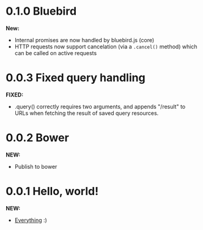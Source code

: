 <a name="0.1.0"></a>
# 0.1.0 Bluebird

**New:**
* Internal promises are now handled by bluebird.js (core)
* HTTP requests now support cancelation (via a `.cancel()` method) which can be called on active requests


<a name="0.0.3"></a>
# 0.0.3 Fixed query handling

**FIXED:**
* <client>.query() correctly requires two arguments, and appends "/result" to URLs when fetching the result of saved query resources.


<a name="0.0.2"></a>
# 0.0.2 Bower

**NEW:**
* Publish to bower


<a name="0.0.1"></a>
# 0.0.1 Hello, world!

**NEW:**
* [Everything](./README.md) :)
